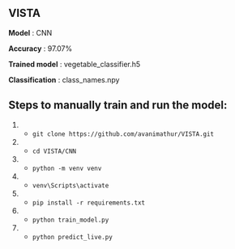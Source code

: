 ## VISTA

**Model** : CNN

**Accuracy** : 97.07%

**Trained model** : vegetable_classifier.h5 

**Classification** : class_names.npy

## Steps to manually train and run the model: 

1. - ` git clone https://github.com/avanimathur/VISTA.git `
2. - ` cd VISTA/CNN `
3. - ` python -m venv venv `
4. - ` venv\Scripts\activate `
5. - ` pip install -r requirements.txt `
6. - ` python train_model.py `
7. - ` python predict_live.py `
